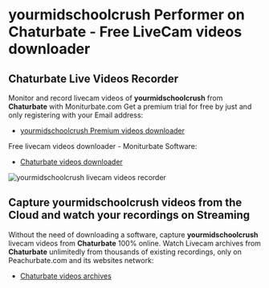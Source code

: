 # yourmidschoolcrush Performer on Chaturbate - Free LiveCam videos downloader

## Chaturbate Live Videos Recorder

Monitor and record livecam videos of **yourmidschoolcrush** from **Chaturbate** with Moniturbate.com
Get a premium trial for free by just and only registering with your Email address:
* [yourmidschoolcrush Premium videos downloader](https://moniturbate.com/request-demo-licence-key.html)

Free livecam videos downloader - Moniturbate Software:
* [Chaturbate videos downloader](https://moniturbate.com/moniturbate-download-software.html)

![yourmidschoolcrush livecam videos recorder](https://peachurnet.com/templates/moniturbate-software.png)


## Capture yourmidschoolcrush videos from the Cloud and watch your recordings on Streaming

Without the need of downloading a software, capture **yourmidschoolcrush** livecam videos from **Chaturbate** 100% online.
Watch Livecam archives from **Chaturbate** unlimitedly from thousands of existing recordings, only on Peachurbate.com and its websites network:
* [Chaturbate videos archives](https://peachurnet.com/)